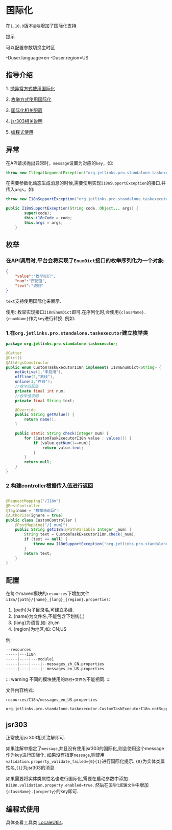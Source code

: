# 国际化

在`1.10.0`版本`后端`增加了国际化支持

<div class='explanation primary'>
  <p class='explanation-title-warp'>
    <span class='iconfont icon-bangzhu explanation-icon'></span>
    <span class='explanation-title font-weight'>提示</span>
  </p>
    <p>可以配置参数切换主时区</p>
    <p>-Duser.language=en -Duser.region=US</p>
</div>

## 指导介绍

   <p>1. <a href="/dev-guide/i18n.html#异常" >抛异常方式使用国际化</a></p>
   <p>2. <a href="/dev-guide/i18n.html#枚举" >枚举方式使用国际化</a></p>
   <p>3. <a href="/dev-guide/i18n.html#配置" >国际化相关配置</a></p>
   <p>4. <a href="/dev-guide/i18n.html#jsr303" >jsr303相关说明</a></p>
   <p>5. <a href="/dev-guide/i18n.html#编程式使用" >编程式使用</a></p>


## 异常

在API请求抛出异常时，`message`设置为对应的`key`，如:

```java
throw new IllegalArgumentException("org.jetlinks.pro.standalone.taskexecutor.notSupport");
```

在需要参数化动态生成消息的时候,需要使用实现`I18nSupportException`的接口.并传入`args`，如:

```java
throw new I18nSupportException("org.jetlinks.pro.standalone.taskexecutor.CustomTaskExecutorI18n.notSupport",_num);
```

```java
public I18nSupportException(String code, Object... args) {
        super(code);
        this.i18nCode = code;
        this.args = args;
    }
```

## 枚举

### 在API调用时,平台会将实现了`EnumDict`接口的枚举序列化为一个对象:

```json
{
    "value":"枚举标识",
    "num":"匹配值",
    "text":"说明"
}
```

`text`支持使用国际化来展示.

使用: 枚举实现接口`I18nEnumDict`即可.在序列化时,会使用`{className}.{enumName}`作为`key`进行转换.
例如:

### 1.在`org.jetlinks.pro.standalone.taskexecutor`建立枚举类

```java
package org.jetlinks.pro.standalone.taskexecutor;

@Getter
@Dict()
@AllArgsConstructor
public enum CustomTaskExecutorI18n implements I18nEnumDict<String> {
    notActive(1,"未启用"),
    offline(2,"离线"),
    online(3,"在线");
    //枚举匹配值
    private final int num;
    //枚举值说明
    private final String text;

    @Override
    public String getValue() {
        return name();
    }

    public static String check(Integer num) {
        for (CustomTaskExecutorI18n value : values()) {
            if (value.getNum()==num){
                return value.text;
            }
        }
        return null;
    }
}

```

### 2.构建controller根据传入值进行返回

```java

@RequestMapping("/I18n")
@RestController
@Tag(name = "枚举值返回")
@Authorize(ignore = true)
public class CustomController {
    @PostMapping("/{_num}")
    public String getI18n(@PathVariable Integer _num) {
        String text = CustomTaskExecutorI18n.check(_num);
        if (text == null) {
            throw new I18nSupportException("org.jetlinks.pro.standalone.taskexecutor.CustomTaskExecutorI18n.notSupport",_num);
        }
        return text;
    }
}
```


## 配置

在每个maven模块的`resources`下增加文件`i18n/{path}/{name}_{lang}_{region}.properties`:

1. {path}为子目录名,可建立多级.
2. {name}为文件名,不能包含下划线(_)
3. {lang}为语言,如: zh,en
4. {region}为地区,如: CN,US

例:

```s
--resources
-----|---i18n
-----|----|---module1
-----|----|----|--messages_zh_CN.properties
-----|----|----|--messages_en_US.properties
```

::: warning
不同的模块使用的`路径+文件名`不能相同.
:::

 文件内容格式:

`resources/I18n/messages_en_US.properties`

```s
org.jetlinks.pro.standalone.taskexecutor.CustomTaskExecutorI18n.notSupport=data_num_does_not_support：{0}
```

## jsr303

正常使用jsr303相关注解即可.

如果注解中指定了`message`,并且没有使用jsr303的国际化,则会使用这个message作为key进行国际化.
如果没有指定`message`,则使用`validation.property_validate_failed={0}{1}`进行国际化提示.
`{0}`为实体类属性名,`{1}`为jsr303的消息.

如果需要将实体类属性名也进行国际化,需要在启动参数中添加`-Di18n.validation.property.enabled=true`.
然后在`国际化配置文件`中增加`{className}.{property}`的key即可.

## 编程式使用

具体查看工具类 [LocaleUtils](https://github.com/hs-web/hsweb-framework/blob/master/hsweb-core/src/main/java/org/hswebframework/web/i18n/LocaleUtils.java).